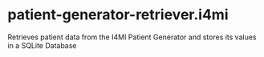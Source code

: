 # patient-generator-retriever.i4mi
Retrieves patient data from the I4MI Patient Generator and stores its values in a SQLite Database
